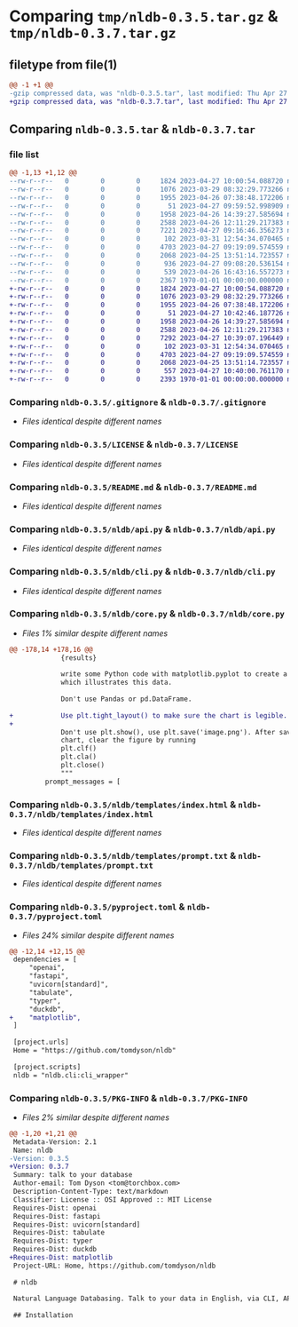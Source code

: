 # Comparing `tmp/nldb-0.3.5.tar.gz` & `tmp/nldb-0.3.7.tar.gz`

## filetype from file(1)

```diff
@@ -1 +1 @@
-gzip compressed data, was "nldb-0.3.5.tar", last modified: Thu Apr 27 10:01:43 2023, max compression
+gzip compressed data, was "nldb-0.3.7.tar", last modified: Thu Apr 27 10:43:10 2023, max compression
```

## Comparing `nldb-0.3.5.tar` & `nldb-0.3.7.tar`

### file list

```diff
@@ -1,13 +1,12 @@
--rw-r--r--   0        0        0     1824 2023-04-27 10:00:54.088720 nldb-0.3.5/.gitignore
--rw-r--r--   0        0        0     1076 2023-03-29 08:32:29.773266 nldb-0.3.5/LICENSE
--rw-r--r--   0        0        0     1955 2023-04-26 07:38:48.172206 nldb-0.3.5/README.md
--rw-r--r--   0        0        0       51 2023-04-27 09:59:52.998909 nldb-0.3.5/nldb/__init__.py
--rw-r--r--   0        0        0     1958 2023-04-26 14:39:27.585694 nldb-0.3.5/nldb/api.py
--rw-r--r--   0        0        0     2588 2023-04-26 12:11:29.217383 nldb-0.3.5/nldb/cli.py
--rw-r--r--   0        0        0     7221 2023-04-27 09:16:46.356273 nldb-0.3.5/nldb/core.py
--rw-r--r--   0        0        0      102 2023-03-31 12:54:34.070465 nldb-0.3.5/nldb/templates/Dockerfile
--rw-r--r--   0        0        0     4703 2023-04-27 09:19:09.574559 nldb-0.3.5/nldb/templates/index.html
--rw-r--r--   0        0        0     2068 2023-04-25 13:51:14.723557 nldb-0.3.5/nldb/templates/prompt.txt
--rw-r--r--   0        0        0      936 2023-04-27 09:08:20.536154 nldb-0.3.5/notes.md
--rw-r--r--   0        0        0      539 2023-04-26 16:43:16.557273 nldb-0.3.5/pyproject.toml
--rw-r--r--   0        0        0     2367 1970-01-01 00:00:00.000000 nldb-0.3.5/PKG-INFO
+-rw-r--r--   0        0        0     1824 2023-04-27 10:00:54.088720 nldb-0.3.7/.gitignore
+-rw-r--r--   0        0        0     1076 2023-03-29 08:32:29.773266 nldb-0.3.7/LICENSE
+-rw-r--r--   0        0        0     1955 2023-04-26 07:38:48.172206 nldb-0.3.7/README.md
+-rw-r--r--   0        0        0       51 2023-04-27 10:42:46.187726 nldb-0.3.7/nldb/__init__.py
+-rw-r--r--   0        0        0     1958 2023-04-26 14:39:27.585694 nldb-0.3.7/nldb/api.py
+-rw-r--r--   0        0        0     2588 2023-04-26 12:11:29.217383 nldb-0.3.7/nldb/cli.py
+-rw-r--r--   0        0        0     7292 2023-04-27 10:39:07.196449 nldb-0.3.7/nldb/core.py
+-rw-r--r--   0        0        0      102 2023-03-31 12:54:34.070465 nldb-0.3.7/nldb/templates/Dockerfile
+-rw-r--r--   0        0        0     4703 2023-04-27 09:19:09.574559 nldb-0.3.7/nldb/templates/index.html
+-rw-r--r--   0        0        0     2068 2023-04-25 13:51:14.723557 nldb-0.3.7/nldb/templates/prompt.txt
+-rw-r--r--   0        0        0      557 2023-04-27 10:40:00.761170 nldb-0.3.7/pyproject.toml
+-rw-r--r--   0        0        0     2393 1970-01-01 00:00:00.000000 nldb-0.3.7/PKG-INFO
```

### Comparing `nldb-0.3.5/.gitignore` & `nldb-0.3.7/.gitignore`

 * *Files identical despite different names*

### Comparing `nldb-0.3.5/LICENSE` & `nldb-0.3.7/LICENSE`

 * *Files identical despite different names*

### Comparing `nldb-0.3.5/README.md` & `nldb-0.3.7/README.md`

 * *Files identical despite different names*

### Comparing `nldb-0.3.5/nldb/api.py` & `nldb-0.3.7/nldb/api.py`

 * *Files identical despite different names*

### Comparing `nldb-0.3.5/nldb/cli.py` & `nldb-0.3.7/nldb/cli.py`

 * *Files identical despite different names*

### Comparing `nldb-0.3.5/nldb/core.py` & `nldb-0.3.7/nldb/core.py`

 * *Files 1% similar despite different names*

```diff
@@ -178,14 +178,16 @@
             {results}
 
             write some Python code with matplotlib.pyplot to create a chart 
             which illustrates this data.
 
             Don't use Pandas or pd.DataFrame.
 
+            Use plt.tight_layout() to make sure the chart is legible.
+
             Don't use plt.show(), use plt.save('image.png'). After saving the 
             chart, clear the figure by running 
             plt.clf()
             plt.cla()
             plt.close()
             """
         prompt_messages = [
```

### Comparing `nldb-0.3.5/nldb/templates/index.html` & `nldb-0.3.7/nldb/templates/index.html`

 * *Files identical despite different names*

### Comparing `nldb-0.3.5/nldb/templates/prompt.txt` & `nldb-0.3.7/nldb/templates/prompt.txt`

 * *Files identical despite different names*

### Comparing `nldb-0.3.5/pyproject.toml` & `nldb-0.3.7/pyproject.toml`

 * *Files 24% similar despite different names*

```diff
@@ -12,14 +12,15 @@
 dependencies = [
     "openai",
     "fastapi",
     "uvicorn[standard]",
     "tabulate",
     "typer",
     "duckdb",
+    "matplotlib",
 ]
 
 [project.urls]
 Home = "https://github.com/tomdyson/nldb"
 
 [project.scripts]
 nldb = "nldb.cli:cli_wrapper"
```

### Comparing `nldb-0.3.5/PKG-INFO` & `nldb-0.3.7/PKG-INFO`

 * *Files 2% similar despite different names*

```diff
@@ -1,20 +1,21 @@
 Metadata-Version: 2.1
 Name: nldb
-Version: 0.3.5
+Version: 0.3.7
 Summary: talk to your database
 Author-email: Tom Dyson <tom@torchbox.com>
 Description-Content-Type: text/markdown
 Classifier: License :: OSI Approved :: MIT License
 Requires-Dist: openai
 Requires-Dist: fastapi
 Requires-Dist: uvicorn[standard]
 Requires-Dist: tabulate
 Requires-Dist: typer
 Requires-Dist: duckdb
+Requires-Dist: matplotlib
 Project-URL: Home, https://github.com/tomdyson/nldb
 
 # nldb
 
 Natural Language Databasing. Talk to your data in English, via CLI, API or a simple web interface.
 
 ## Installation
```

